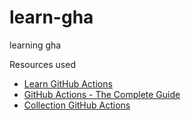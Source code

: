 # learn-gha

learning gha

Resources used

* [Learn GitHub Actions](https://docs.github.com/en/actions/learn-github-actions)
* [GitHub Actions - The Complete Guide](https://www.udemy.com/course/github-actions-the-complete-guide/)
* [Collection GitHub Actions](https://learn.microsoft.com/en-us/collections/n5p4a5z7keznp5)
